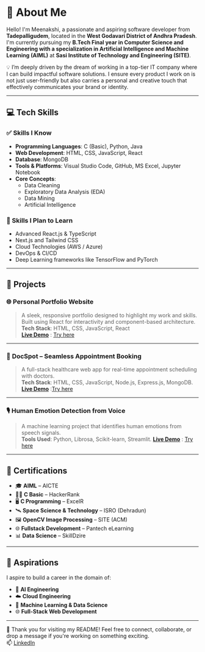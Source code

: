 # 👋 About Me

Hello! I'm Meenakshi, a passionate and aspiring software developer from **Tadepalligudem**, located in the **West Godavari District of Andhra Pradesh**. I'm currently pursuing my **B.Tech Final year in Computer Science and Engineering with a specialization in Artificial Intelligence and Machine Learning (AIML)** at **Sasi Institute of Technology and Engineering (SITE)**.

💡 I’m deeply driven by the dream of working in a top-tier IT company where I can build impactful software solutions. I ensure every product I work on is not just user-friendly but also carries a personal and creative touch that effectively communicates your brand or identity.

---

## 💻 Tech Skills

### ✅ Skills I Know
- **Programming Languages**: C (Basic), Python, Java  
- **Web Development**: HTML, CSS, JavaScript, React  
- **Database**: MongoDB  
- **Tools & Platforms**: Visual Studio Code, GitHub, MS Excel, Jupyter Notebook  
- **Core Concepts**:  
  - Data Cleaning  
  - Exploratory Data Analysis (EDA)  
  - Data Mining  
  - Artificial Intelligence  

### 🚀 Skills I Plan to Learn
- Advanced React.js & TypeScript  
- Next.js and Tailwind CSS  
- Cloud Technologies (AWS / Azure)  
- DevOps & CI/CD  
- Deep Learning frameworks like TensorFlow and PyTorch

---

## 🧩 Projects

### 🌐 **Personal Portfolio Website**
> A sleek, responsive portfolio designed to highlight my work and skills. Built using React for interactivity and component-based architecture.  
**Tech Stack**: HTML, CSS, JavaScript, React  
**[Live Demo](#)** : [Try here](https://myportfolio-meenakshidevi.onrender.com)

---

### 🏥 **DocSpot – Seamless Appointment Booking**
> A full-stack healthcare web app for real-time appointment scheduling with doctors.  
**Tech Stack**: HTML, CSS, JavaScript, Node.js, Express.js, MongoDB.
> **[Live Demo](#)** :[Try here](https://docspot-7jfw.onrender.com/)

---

### 🎙️ **Human Emotion Detection from Voice**
> A machine learning project that identifies human emotions from speech signals.  
**Tools Used**: Python, Librosa, Scikit-learn, Streamlit.
> **[Live Demo](#)** : [Try here](https://github.com/MeenaCherukuri/AIML-Internship/tree/main/Human%20Emotion%20Detection%20From%20Voice)

---

## 📜 Certifications

- 🎓 **AIML** – AICTE  
- 🧑‍💻 **C Basic** – HackerRank  
- 🖥️ **C Programming** – ExcelR  
- 🛰️ **Space Science & Technology** – ISRO (Dehradun)  
- 🖼️ **OpenCV Image Processing** – SITE (ACM)  
- 🌐 **Fullstack Development** – Pantech eLearning  
- 📊 **Data Science** – SkillDzire  

---

## 🎯 Aspirations

I aspire to build a career in the domain of:

- 🤖 **AI Engineering**  
- ☁️ **Cloud Engineering**  
- 🧠 **Machine Learning & Data Science**  
- 🌐 **Full-Stack Web Development**

---

🚀 Thank you for visiting my README! Feel free to connect, collaborate, or drop a message if you're working on something exciting.  
📫 [LinkedIn](https://www.linkedin.com/in/meenakshi-devi-cherukuri-439152281/)


